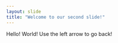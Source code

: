 ```yaml
---
layout: slide
title: "Welcome to our second slide!"
---
```

Hello! World!
Use the left arrow to go back!

